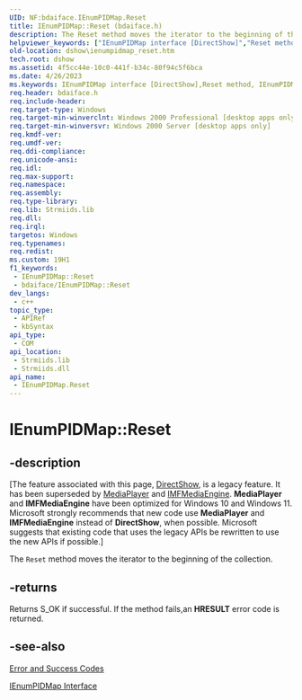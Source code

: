 ```yaml
---
UID: NF:bdaiface.IEnumPIDMap.Reset
title: IEnumPIDMap::Reset (bdaiface.h)
description: The Reset method moves the iterator to the beginning of the collection.
helpviewer_keywords: ["IEnumPIDMap interface [DirectShow]","Reset method","IEnumPIDMap.Reset","IEnumPIDMap::Reset","IEnumPIDMapReset","Reset","Reset method [DirectShow]","Reset method [DirectShow]","IEnumPIDMap interface","bdaiface/IEnumPIDMap::Reset","dshow.ienumpidmap_reset"]
old-location: dshow\ienumpidmap_reset.htm
tech.root: dshow
ms.assetid: 4f5cc44e-10c0-441f-b34c-80f94c5f6bca
ms.date: 4/26/2023
ms.keywords: IEnumPIDMap interface [DirectShow],Reset method, IEnumPIDMap.Reset, IEnumPIDMap::Reset, IEnumPIDMapReset, Reset, Reset method [DirectShow], Reset method [DirectShow],IEnumPIDMap interface, bdaiface/IEnumPIDMap::Reset, dshow.ienumpidmap_reset
req.header: bdaiface.h
req.include-header: 
req.target-type: Windows
req.target-min-winverclnt: Windows 2000 Professional [desktop apps only]
req.target-min-winversvr: Windows 2000 Server [desktop apps only]
req.kmdf-ver: 
req.umdf-ver: 
req.ddi-compliance: 
req.unicode-ansi: 
req.idl: 
req.max-support: 
req.namespace: 
req.assembly: 
req.type-library: 
req.lib: Strmiids.lib
req.dll: 
req.irql: 
targetos: Windows
req.typenames: 
req.redist: 
ms.custom: 19H1
f1_keywords:
 - IEnumPIDMap::Reset
 - bdaiface/IEnumPIDMap::Reset
dev_langs:
 - c++
topic_type:
 - APIRef
 - kbSyntax
api_type:
 - COM
api_location:
 - Strmiids.lib
 - Strmiids.dll
api_name:
 - IEnumPIDMap.Reset
---
```


# IEnumPIDMap::Reset


## -description

\[The feature associated with this page, [DirectShow](/windows/win32/directshow/directshow), is a legacy feature. It has been superseded by [MediaPlayer](/uwp/api/Windows.Media.Playback.MediaPlayer) and [IMFMediaEngine](/windows/win32/api/mfmediaengine/nn-mfmediaengine-imfmediaengine). **MediaPlayer** and **IMFMediaEngine** have been optimized for Windows 10 and Windows 11. Microsoft strongly recommends that new code use **MediaPlayer** and **IMFMediaEngine** instead of **DirectShow**, when possible. Microsoft suggests that existing code that uses the legacy APIs be rewritten to use the new APIs if possible.\]

The <code>Reset</code> method moves the iterator to the beginning of the collection.



## -returns

Returns S_OK if successful. If the method fails,an <b>HRESULT</b> error code is returned.

## -see-also

<a href="/windows/desktop/DirectShow/error-and-success-codes">Error and Success Codes</a>



<a href="/windows/desktop/api/bdaiface/nn-bdaiface-ienumpidmap">IEnumPIDMap Interface</a>
